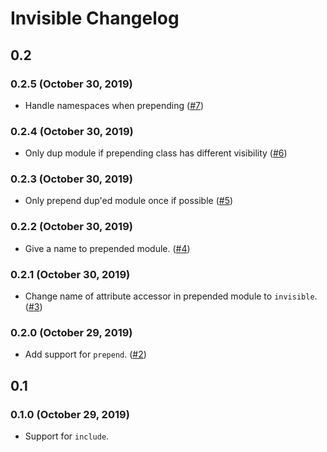 # Invisible Changelog

## 0.2

### 0.2.5 (October 30, 2019)

* Handle namespaces when prepending ([#7](https://github.com/shioyama/invisible/pull/7))

### 0.2.4 (October 30, 2019)

* Only dup module if prepending class has different visibility
  ([#6](https://github.com/shioyama/invisible/pull/6))

### 0.2.3 (October 30, 2019)

* Only prepend dup'ed module once if possible ([#5](https://github.com/shioyama/invisible/pull/5))

### 0.2.2 (October 30, 2019)

* Give a name to prepended module. ([#4](https://github.com/shioyama/invisible/pull/4))

### 0.2.1 (October 30, 2019)

* Change name of attribute accessor in prepended module to `invisible`.
  ([#3](https://github.com/shioyama/invisible/pull/3))

### 0.2.0 (October 29, 2019)

* Add support for `prepend`.  ([#2](https://github.com/shioyama/invisible/pull/2))

## 0.1

### 0.1.0 (October 29, 2019)

* Support for `include`.
